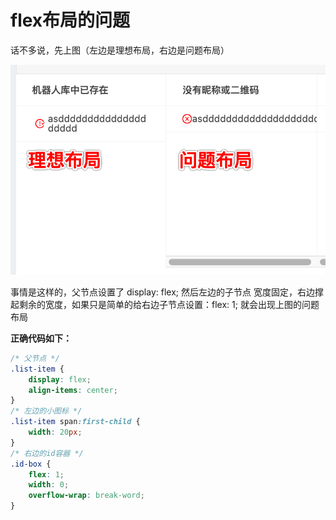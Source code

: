 # flex布局的问题

话不多说，先上图（左边是理想布局，右边是问题布局）

![Alt 布局效果图](image/flex_01.png)

事情是这样的，父节点设置了 display: flex; 然后左边的子节点 宽度固定，右边撑起剩余的宽度，如果只是简单的给右边子节点设置：flex: 1; 就会出现上图的问题布局

**正确代码如下：**

```css
/* 父节点 */
.list-item {
    display: flex;
    align-items: center;
}
/* 左边的小图标 */
.list-item span:first-child {
    width: 20px;
}
/* 右边的id容器 */
.id-box {
    flex: 1;
    width: 0;
    overflow-wrap: break-word;
}
```

